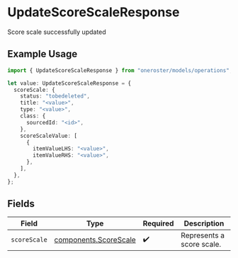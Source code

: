 # UpdateScoreScaleResponse

Score scale successfully updated

## Example Usage

```typescript
import { UpdateScoreScaleResponse } from "oneroster/models/operations";

let value: UpdateScoreScaleResponse = {
  scoreScale: {
    status: "tobedeleted",
    title: "<value>",
    type: "<value>",
    class: {
      sourcedId: "<id>",
    },
    scoreScaleValue: [
      {
        itemValueLHS: "<value>",
        itemValueRHS: "<value>",
      },
    ],
  },
};
```

## Fields

| Field                                                          | Type                                                           | Required                                                       | Description                                                    |
| -------------------------------------------------------------- | -------------------------------------------------------------- | -------------------------------------------------------------- | -------------------------------------------------------------- |
| `scoreScale`                                                   | [components.ScoreScale](../../models/components/scorescale.md) | :heavy_check_mark:                                             | Represents a score scale.                                      |